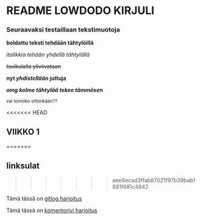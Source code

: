 # README LOWDODO KIRJULI


### Seuraavaksi testaillaan tekstimuotoja


**boldattu teksti tehdään tähtylöillä**

*italikkia tehään yhdellä tähtylällä*


~~tsuikulalla yliviivataan~~

**nyt _yhdistellään_ juttuja**

***omg kolme tähtylää tekee tämmösen***

<sub>vai toimiiko sittenkään??</sub>


<<<<<<< HEAD
## VIIKKO 1
=======
## linksulat
>>>>>>> aee8ecad3ffab87021f97b39bab1881f681c4842

Tämä tässä on [gitlog harjoitus](https://github.com/lowdodo/ot-harjoitustyo/blob/master/laskarit/viikko1/gitlog.txt)

Tämä tässä on [komentorivi harjoitus](https://github.com/lowdodo/ot-harjoitustyo/blob/master/laskarit/viikko1/komentorivi.txt)

